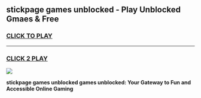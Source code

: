 
## stickpage games unblocked - Play Unblocked Gmaes & Free
<h3>
<a href="https://news.freeplayer.one?title=stickpage_games_unblocked&ref=23F">CLICK TO PLAY</a></h3>
<hr>

<h3>
<a href="https://news.freeplayer.one?title=stickpage_games_unblocked&ref=23F">CLICK 2 PLAY</a>
  
</h3>

<a href="https://news.freeplayer.one?title=stickpage_games_unblocked&ref=23F/"><img src="https://clearcache.store/games.png"></a>


**stickpage games unblocked games unblocked: Your Gateway to Fun and Accessible Online Gaming**
